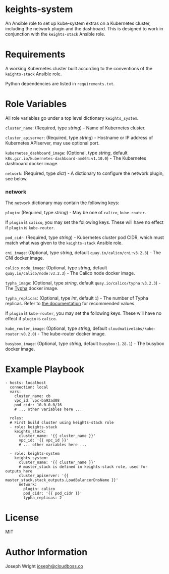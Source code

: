 # keights-system

An Ansible role to set up kube-system extras on a Kubernetes cluster, including the network plugin and the dashboard. This is designed to work in conjunction with the `keights-stack` Ansible role.

# Requirements

A working Kubernetes cluster built according to the conventions of the `keights-stack` Ansible role.

Python dependencies are listed in `requirements.txt`.

# Role Variables

All role variables go under a top level dictionary `keights_system`.

`cluster_name`: (Required, type *string*) - Name of Kubernetes cluster.

`cluster_apiserver`: (Required, type *string*) - Hostname or IP address of Kubernetes APIserver, may use optional port.

`kubernetes_dashboard_image`: (Optional, type *string*, default `k8s.gcr.io/kubernetes-dashboard-amd64:v1.10.0`) - The Kubernetes dashboard docker image.

`network`: (Required, type *dict*) - A dictionary to configure the network plugin, see below.

### network

The `network` dictionary may contain the following keys:

`plugin`: (Required, type *string*) - May be one of `calico`, `kube-router`.

If `plugin` is `calico`, you may set the following keys. These will have no effect if `plugin` is `kube-router`.

`pod_cidr`: (Required, type *string*) - Kubernetes cluster pod CIDR, which must match what was given to the `keights-stack` Ansible role.

`cni_image`: (Optional, type *string*, default `quay.io/calico/cni:v3.2.3`) - The CNI docker image.

`calico_node_image`: (Optional, type *string*, default `quay.io/calico/node:v3.2.3`) - The Calico node docker image.

`typha_image`: (Optional, type *string*, default `quay.io/calico/typha:v3.2.3`) - The [Typha](https://github.com/projectcalico/typha) docker image.

`typha_replicas`: (Optional, type *int*, default `1`) - The number of Typha replicas. Refer to [the documentation](https://docs.projectcalico.org/v3.2/getting-started/kubernetes/installation/calico#installing-with-the-kubernetes-api-datastoremore-than-50-nodes) for recommended values.

If `plugin` is `kube-router`, you may set the following keys. These will have no effect if `plugin` is `calico`.

`kube_router_image`: (Optional, type *string*, default `cloudnativelabs/kube-router:v0.2.0`) - The kube-router docker image.

`busybox_image`: (Optional, type *string*, default `busybox:1.28.1`) - The busybox docker image.

# Example Playbook

```
- hosts: localhost
  connection: local
  vars:
    cluster_name: cb
    vpc_id: vpc-ba92ad08
	pod_cidr: 10.0.0.0/16
    # ... other variables here ...

  roles:
  # First build cluster using keights-stack role
  - role: keights-stack
    keights_stack:
      cluster_name: '{{ cluster_name }}'
      vpc_id: '{{ vpc_id }}'
      # ... other variables here ...

  - role: keights-system
    keights_system:
      cluster_name: '{{ cluster_name }}'
	  # master_stack is defined in keights-stack role, used for outputs here
      cluster_apiserver: '{{ master_stack.stack_outputs.LoadBalancerDnsName }}'
      network:
        plugin: calico
        pod_cidr: '{{ pod_cidr }}'
        typha_replicas: 2
```

# License

MIT

# Author Information

Joseph Wright <joseph@cloudboss.co>
